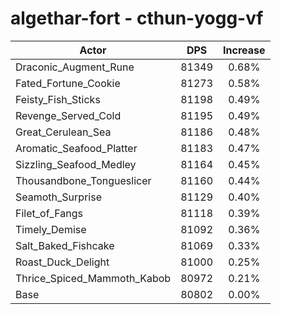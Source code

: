 # algethar-fort - cthun-yogg-vf
| Actor | DPS | Increase |
|---|:---:|:---:|
|Draconic_Augment_Rune|81349|0.68%|
|Fated_Fortune_Cookie|81273|0.58%|
|Feisty_Fish_Sticks|81198|0.49%|
|Revenge_Served_Cold|81195|0.49%|
|Great_Cerulean_Sea|81186|0.48%|
|Aromatic_Seafood_Platter|81183|0.47%|
|Sizzling_Seafood_Medley|81164|0.45%|
|Thousandbone_Tongueslicer|81160|0.44%|
|Seamoth_Surprise|81129|0.40%|
|Filet_of_Fangs|81118|0.39%|
|Timely_Demise|81092|0.36%|
|Salt_Baked_Fishcake|81069|0.33%|
|Roast_Duck_Delight|81000|0.25%|
|Thrice_Spiced_Mammoth_Kabob|80972|0.21%|
|Base|80802|0.00%|
